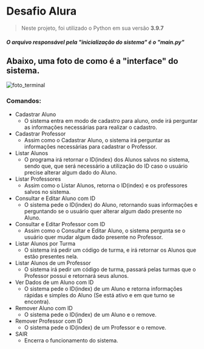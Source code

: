 # Desafio Alura

> Neste projeto, foi utilizado o Python em sua versão __3.9.7__
##### O arquivo responsável pela "inicialização do sistema" é o "main.py"

## Abaixo, uma foto de como é a "interface" do sistema.
![foto_terminal](https://user-images.githubusercontent.com/91025690/144426212-32d9d025-7842-4a1e-a2bb-d452ae87ab27.png)

### Comandos:

+ Cadastrar Aluno
  - O sistema entra em modo de cadastro para aluno, onde irá perguntar as informações necessárias para realizar o cadastro.
+ Cadastrar Professor
  - Assim como o Cadastrar Aluno, o sistema irá perguntar as informações necessárias para cadastrar o Professor.
+ Listar Alunos
  - O programa irá retornar o ID(index) dos Alunos salvos no sistema, sendo que, que será necessário a utilização do ID caso o usuário precise alterar algum dado do Aluno.
+ Listar Professores
  - Assim como o Listar Alunos, retorna o ID(index) e os professores salvos no sistema.
+ Consultar e Editar Aluno com ID
  - O sistema pede o ID(index) do Aluno, retornando suas informações e perguntando se o usuário quer alterar algum dado presente no Aluno.
+ Consultar e Editar Professor com ID
  - Assim como o Consultar e Editar Aluno, o sistema pergunta se o usuário quer mudar algum dado presente no Professor.
+ Listar Alunos por Turma
  - O sistema irá pedir um código de turma, e irá retornar os Alunos que estão presentes nela.
+ Listar Alunos de um Professor
  - O sistema irá pedir um código de turma, passará pelas turmas que o Professor possui e retornará seus alunos.
+ Ver Dados de um Aluno com ID
  - O sistema pede o ID(index) de um Aluno e retorna informações rápidas e simples do Aluno (Se está ativo e em que turno se encontra).
+ Remover Aluno com ID
  - O sistema pede o ID(index) de um Aluno e o remove.
+ Remover Professor com ID
  - O sistema pede o ID(index) de um Professor e o remove.
+ SAIR
  - Encerra o funcionamento do sistema.
